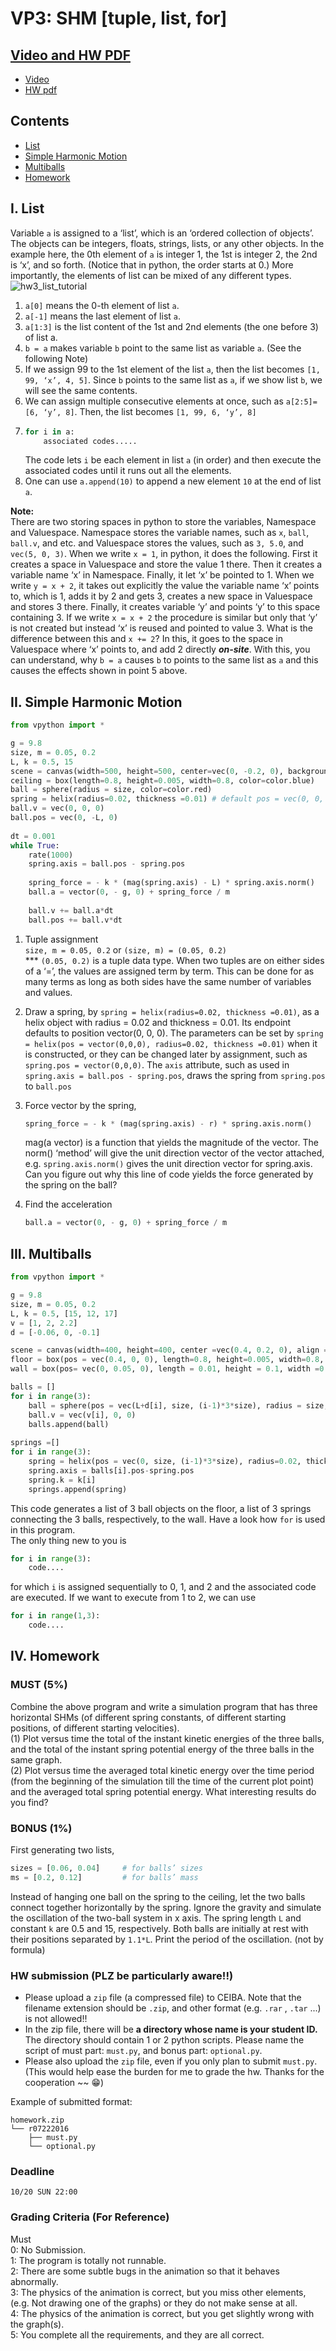 # VP3: SHM \[tuple, list, for\]  

## [Video and HW PDF](http://tcjd71.wixsite.com/vpython/copy-of-5)  
+ [Video](https://www.youtube.com/playlist?list=PLxowpOHFnGyMWhKMOp_hcQ8SVXdA7BWvd)  
+ [HW pdf](https://drive.google.com/file/d/1WZ-1m4uq20RBZJn1KmEiFPf8rDGlmYLp/view)  

## Contents
+ [List](https://github.com/janice-cat/GenPhys2019FALL/tree/master/hw3#i-list)  
+ [Simple Harmonic Motion](https://github.com/janice-cat/GenPhys2019FALL/tree/master/hw3#ii-simple-harmonic-motion)  
+ [Multiballs](https://github.com/janice-cat/GenPhys2019FALL/tree/master/hw3#iii-multiballs)  
+ [Homework](https://github.com/janice-cat/GenPhys2019FALL/tree/master/hw3#iv-homework)  

## I. List
Variable `a` is assigned to a ‘list’, which is an ‘ordered collection of objects’. The objects can be integers, floats, strings, lists, or any other objects. In the example here, the 0th element of `a` is integer 1, the 1st is integer 2, the 2nd is ‘x’, and so forth. (Notice that in python, the order starts at 0.) More importantly, the elements of list can be mixed of any different types.  
![hw3_list_tutorial](../graph/hw3_list_tutorial.png)
1. `a[0]` means the 0-th element of list `a`.  
2. `a[-1]` means the last element of list `a`.  
3. `a[1:3]` is the list content of the 1st and 2nd elements (the one before 3) of list a.  
4. `b = a` makes variable `b` point to the same list as variable `a`. (See the
following Note)  
5. If we assign 99 to the 1st element of the list `a`, then the list becomes
`[1, 99, ‘x’, 4, 5]`. Since `b` points to the same list as `a`, if we show list `b`, we will see the same contents.  
6. We can assign multiple consecutive elements at once, such as
`a[2:5]=[6, ‘y’, 8]`. Then, the list becomes `[1, 99, 6, ‘y’, 8]`  
7. 
    ```python
    for i in a:
        associated codes.....
    ```
    The code lets `i` be each element in list `a` (in order) and then execute the associated codes until it runs out all the elements.  
8. One can use `a.append(10)` to append a new element `10` at the end
of list `a`.  

**Note:**  
There are two storing spaces in python to store the variables,
Namespace and Valuespace. Namespace stores the variable names, such as `x`, `ball`, `ball.v`, and etc. and Valuespace stores the values, such as `3, 5.0`, and `vec(5, 0, 3)`. When we write `x = 1`, in python, it does the following. First it creates a space in Valuespace and store the value 1 there. Then it creates a variable name ‘x’ in Namespace. Finally, it let ‘x’ be pointed to 1.
When we write `y = x + 2`, it takes out explicitly the value the variable name ‘x’ points to, which is 1, adds it by 2 and gets 3, creates a new space in Valuespace and stores 3 there. Finally, it creates variable ‘y’ and points ‘y’ to this space containing 3. If we write `x = x + 2` the procedure is similar but only that ‘y’ is not created but instead ‘x’ is reused and pointed to value 3. What is the difference between this and `x += 2`? In this, it goes to the space in Valuespace where ‘x’ points to, and add 2 directly ***on-site***. With this, you can understand, why `b = a` causes `b` to points to the same list as `a` and this causes the effects shown in point 5 above.  

## II. Simple Harmonic Motion  
```python
from vpython import *

g = 9.8
size, m = 0.05, 0.2
L, k = 0.5, 15
scene = canvas(width=500, height=500, center=vec(0, -0.2, 0), background=vec(0.5,0.5,0))
ceiling = box(length=0.8, height=0.005, width=0.8, color=color.blue)
ball = sphere(radius = size, color=color.red)
spring = helix(radius=0.02, thickness =0.01) # default pos = vec(0, 0, 0)
ball.v = vec(0, 0, 0)
ball.pos = vec(0, -L, 0)
  
dt = 0.001 
while True:
    rate(1000)
    spring.axis = ball.pos - spring.pos                                 # new: extended from spring endpoint to ball
    
    spring_force = - k * (mag(spring.axis) - L) * spring.axis.norm()    # to get spring force vector
    ball.a = vector(0, - g, 0) + spring_force / m                       # ball acceleration = - g in y + spring force /m
    
    ball.v += ball.a*dt
    ball.pos += ball.v*dt
```
1. Tuple assignment  
`size, m = 0.05, 0.2` or `(size, m) = (0.05, 0.2)`  
*** `(0.05, 0.2)` is a tuple data type. When two tuples are on either sides of a ‘=’, the values are assigned term by term. This can be done for as many terms as long as both sides have the same number of variables and values.  
    
2. Draw a spring, by `spring = helix(radius=0.02, thickness =0.01)`, as a helix object with radius = 0.02 and thickness = 0.01. Its endpoint defaults to position vector(0, 0, 0). The parameters can be set by `spring = helix(pos = vector(0,0,0), radius=0.02, thickness =0.01)` when it is constructed, or they can be changed later by assignment, such as `spring.pos = vector(0,0,0)`. The `axis` attribute, such as used in `spring.axis = ball.pos - spring.pos`, draws the spring from `spring.pos` to `ball.pos`  

3. Force vector by the spring,  
    ```python
    spring_force = - k * (mag(spring.axis) - r) * spring.axis.norm()
    ```  
    mag(a vector) is a function that yields the magnitude of the vector. The norm() ‘method’ will give the unit direction vector of the vector attached, e.g. `spring.axis.norm()` gives the unit direction vector for spring.axis. Can you figure out why this line of code yields the force generated by the spring on the ball?  

4. Find the acceleration  
    ```python
    ball.a = vector(0, - g, 0) + spring_force / m
    ```
## III. Multiballs  
```python
from vpython import *

g = 9.8
size, m = 0.05, 0.2
L, k = 0.5, [15, 12, 17]
v = [1, 2, 2.2]
d = [-0.06, 0, -0.1]

scene = canvas(width=400, height=400, center =vec(0.4, 0.2, 0), align = 'left', background=vec(0.5,0.5,0))
floor = box(pos = vec(0.4, 0, 0), length=0.8, height=0.005, width=0.8, color=color.blue)
wall = box(pos= vec(0, 0.05, 0), length = 0.01, height = 0.1, width =0.8)

balls = []
for i in range(3):
    ball = sphere(pos = vec(L+d[i], size, (i-1)*3*size), radius = size, color=color.red) 
    ball.v = vec(v[i], 0, 0)
    balls.append(ball)
    
springs =[]
for i in range(3):
    spring = helix(pos = vec(0, size, (i-1)*3*size), radius=0.02, thickness =0.01) 
    spring.axis = balls[i].pos-spring.pos
    spring.k = k[i]
    springs.append(spring)
```
This code generates a list of 3 ball objects on the floor, a list of 3 springs connecting the 3 balls, respectively, to the wall. Have a look how `for` is used in this program.  
The only thing new to you is  
```python
for i in range(3): 
    code....
```
for which `i` is assigned sequentially to 0, 1, and 2 and the associated code are executed. If we want to execute from 1 to 2, we can use  
```python
for i in range(1,3):
    code....
```

## IV. Homework

### MUST (5%)  
Combine the above program and write a simulation program that has three horizontal SHMs (of different spring constants, of different starting positions, of different starting velocities).  
(1) Plot versus time the total of the instant kinetic energies of the three balls, and the total of the instant spring potential energy of the three balls in the same graph.  
(2) Plot versus time the averaged total kinetic energy over the time period (from the beginning of the simulation till the time of the current plot point) and the averaged total spring potential energy. What interesting results do you find?  

### BONUS (1%)  
First generating two lists,  
```python
sizes = [0.06, 0.04]     # for balls’ sizes 
ms = [0.2, 0.12]         # for balls’ mass
```
Instead of hanging one ball on the spring to the ceiling, let the two balls connect together horizontally by the spring. Ignore the gravity and simulate the oscillation of the two-ball system in x axis. The spring length `L` and constant `k` are 0.5 and 15, respectively. Both balls are initially at rest with their positions separated by `1.1*L`. Print the period of the oscillation. (not by formula)  

### HW submission (PLZ be particularly aware!!)

+ Please upload a `zip` file (a compressed file) to CEIBA. Note that the filename extension should be `.zip`, and other format (e.g. `.rar` , `.tar` ...) is not allowed!!  
+ In the zip file, there will be **a directory whose name is your student ID.** The directory should contain 1 or 2 python scripts. Please name the script of must part: `must.py`, and bonus part: `optional.py`.  
+ Please also upload the `zip` file, even if you only plan to submit `must.py`. (This would help ease the burden for me to grade the hw. Thanks for the cooperation \~\~ :grin:)  

Example of submitted format: 
```
homework.zip
└── r07222016
    ├── must.py
    └── optional.py
```

### Deadline  
`10/20 SUN 22:00`  

### Grading Criteria (For Reference)    
Must  
    0: No Submission.  
    1: The program is totally not runnable.  
    2: There are some subtle bugs in the animation so that it behaves abnormally.  
    3: The physics of the animation is correct, but you miss other elements, (e.g. Not drawing one of the graphs) or they do not make sense at all.  
    4: The physics of the animation is correct, but you get slightly wrong with the graph(s).  
    5: You complete all the requirements, and they are all correct.  
